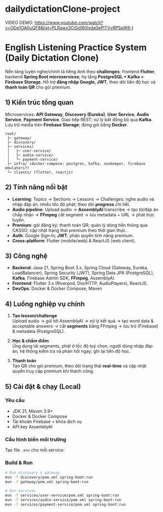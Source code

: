 # dailydictationClone-project
VIDEO DEMO: https://www.youtube.com/watch?v=ODp1OA0uQF8&list=PLRawx3CjGdI80lxda0ePITVyRPSelK6-I

# English Listening Practice System (Daily Dictation Clone)

Nền tảng luyện nghe/chính tả tiếng Anh theo **challenges**; frontend **Flutter**, backend **Spring Boot microservices**; hạ tầng **PostgreSQL + Kafka + Firebase Storage**. Hỗ trợ **đăng nhập Google, JWT**, theo dõi tiến độ học và **thanh toán QR** cho gói premium.

## 1) Kiến trúc tổng quan

Microservices: **API Gateway**, **Discovery (Eureka)**, **User Service**, **Audio Service**, **Payment Service**. Giao tiếp REST; xử lý bất đồng bộ qua **Kafka**. Lưu trữ media trên **Firebase Storage**; đóng gói bằng **Docker**.

```
root/
 ├─ gateway/
 ├─ discovery/
 ├─ services/
 │   ├─ user-service/
 │   ├─ audio-service/
 │   └─ payment-service/
 ├─ infra/ (docker-compose: postgres, kafka, zookeeper, firebase emulators?)
 └─ clients/ (flutter, reactjs)
```

## 2) Tính năng nổi bật

- **Learning**: Topics → Sections → Lessons → Challenges; nghe audio và nhập đáp án; nhiều tốc độ phát; theo dõi **progress** chi tiết.
- **Audio pipeline**: Upload audio → **AssemblyAI** transcribe → tạo từ/đáp án chấp nhận → **FFmpeg** cắt segment → lưu metadata + URL → phát trực tuyến.
- **Premium**: gói đăng ký; thanh toán QR; quản lý dòng tiền thông qua CASSO; cập nhật trạng thái premium theo thời gian thực.
- **Auth**: Google Sign‑In; **JWT**; phân quyền tính năng premium.
- **Cross‑platform**: Flutter (mobile/web) & ReactJS (web client).

## 3) Công nghệ

- **Backend**: Java 21, Spring Boot 3.x, Spring Cloud (Gateway, Eureka, LoadBalancer), Spring Security (JWT), Spring Data JPA (PostgreSQL), **Kafka**, Firebase Admin SDK, **FFmpeg**, AssemblyAI.
- **Frontend**: Flutter 3.x (Riverpod, Dio/HTTP, AudioPlayers), ReactJS.
- **DevOps**: Docker & Docker Compose, Maven

## 4) Luồng nghiệp vụ chính

1. **Tạo lesson/challenge**  
   Upload audio → gửi tới AssemblyAI → xử lý kết quả → tạo word data & acceptable answers → cắt **segments** bằng FFmpeg → lưu trữ (Firebase) & metadata (PostgreSQL).

2. **Học & chấm điểm**  
   Ứng dụng tải segments, phát ở tốc độ tuỳ chọn, người dùng nhập đáp án, hệ thống kiểm tra và phản hồi ngay; ghi lại tiến độ học.

3. **Thanh toán**  
   Tạo QR cho gói premium, theo dõi trạng thái **real‑time** và cập nhật quyền truy cập premium khi thành công.

## 5) Cài đặt & chạy (Local)

### Yêu cầu
- JDK 21, Maven 3.9+
- Docker & Docker Compose
- Tài khoản Firebase + khóa dịch vụ 
- API key AssemblyAI

### Cấu hình biến môi trường 
Tạo file `.env` cho mỗi service:

### Build & Run
```bash
# Run discovery & gateway
mvn -f discovery/pom.xml spring-boot:run
mvn -f gateway/pom.xml spring-boot:run

# Run services
mvn -f services/user-service/pom.xml spring-boot:run
mvn -f services/audio-service/pom.xml spring-boot:run
mvn -f services/payment-service/pom.xml spring-boot:run
```



